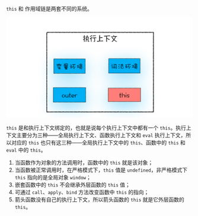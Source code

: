 `this` 和 作用域链是两套不同的系统。

![](./img/execution-context.webp)

`this` 是和执行上下文绑定的，也就是说每个执行上下文中都有一个 `this`。执行上下文主要分为三种——全局执行上下文、函数执行上下文和 `eval` 执行上下文，所以对应的 `this` 也只有这三种——全局执行上下文中的 `this`、函数中的 `this` 和 `eval` 中的 `this`。

1. 当函数作为对象的方法调用时，函数中的 `this` 就是该对象；
2. 当函数被正常调用时，在严格模式下，`this` 值是 `undefined`，非严格模式下 `this` 指向的是全局对象 `window`；
3. 嵌套函数中的 `this` 不会继承外层函数的 `this` 值；
4. 可通过 `call`、`apply`、`bind` 方法改变函数中 `this` 的指向；
5. 箭头函数没有自己的执行上下文，所以箭头函数的 `this` 就是它外层函数的 `this`。
